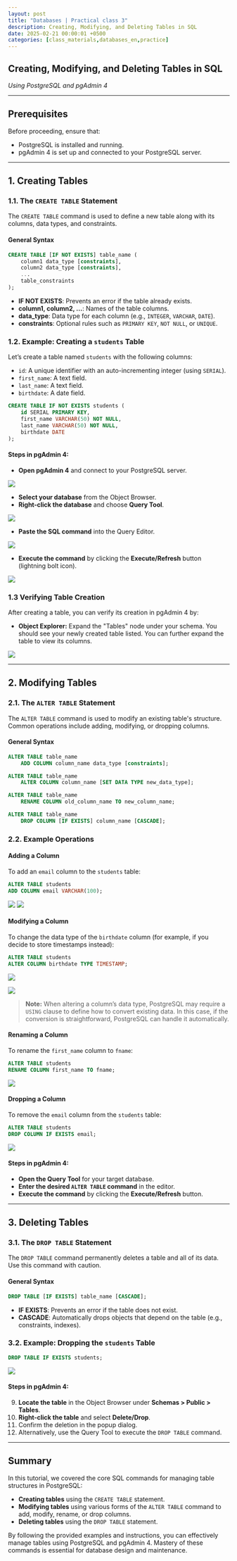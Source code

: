 ```yaml
---
layout: post
title: "Databases | Practical class 3"
description: Creating, Modifying, and Deleting Tables in SQL
date: 2025-02-21 00:00:01 +0500
categories: [class_materials,databases_en,practice]
---
```

<!-- /assets/images/2025-02-21-db-prac-3/ -->
## Creating, Modifying, and Deleting Tables in SQL

_Using PostgreSQL and pgAdmin 4_

---
## Prerequisites

Before proceeding, ensure that:

- PostgreSQL is installed and running.
- pgAdmin 4 is set up and connected to your PostgreSQL server.

---

## 1. Creating Tables

### 1.1. The `CREATE TABLE` Statement

The `CREATE TABLE` command is used to define a new table along with its columns, data types, and constraints.

#### General Syntax

```sql
CREATE TABLE [IF NOT EXISTS] table_name (
    column1 data_type [constraints],
    column2 data_type [constraints],
    ...
    table_constraints
);
```

- **IF NOT EXISTS**: Prevents an error if the table already exists.
- **column1, column2, ...**: Names of the table columns.
- **data_type**: Data type for each column (e.g., `INTEGER`, `VARCHAR`, `DATE`).
- **constraints**: Optional rules such as `PRIMARY KEY`, `NOT NULL`, or `UNIQUE`.

### 1.2. Example: Creating a `students` Table

Let’s create a table named `students` with the following columns:

- `id`: A unique identifier with an auto-incrementing integer (using `SERIAL`).
- `first_name`: A text field.
- `last_name`: A text field.
- `birthdate`: A date field.

```sql
CREATE TABLE IF NOT EXISTS students (
    id SERIAL PRIMARY KEY,
    first_name VARCHAR(50) NOT NULL,
    last_name VARCHAR(50) NOT NULL,
    birthdate DATE
);
```

#### Steps in pgAdmin 4:

- **Open pgAdmin 4** and connect to your PostgreSQL server.

![](/assets/images/2025-02-21-db-prac-3/Pasted%20image%2020250219084452.png)

- **Select your database** from the Object Browser.
- **Right-click the database** and choose **Query Tool**.

![](/assets/images/2025-02-21-db-prac-3/Pasted%20image%2020250219084611.png)

- **Paste the SQL command** into the Query Editor.

![](/assets/images/2025-02-21-db-prac-3/Pasted%20image%2020250219084727.png)

- **Execute the command** by clicking the **Execute/Refresh** button (lightning bolt icon).

![](/assets/images/2025-02-21-db-prac-3/Pasted%20image%2020250219084802.png)

### 1.3 Verifying Table Creation

After creating a table, you can verify its creation in pgAdmin 4 by:

*   **Object Explorer:** Expand the "Tables" node under your schema. You should see your newly created table listed. You can further expand the table to view its columns.

![](/assets/images/2025-02-21-db-prac-3/Pasted%20image%2020250219085304.png)

---

## 2. Modifying Tables

### 2.1. The `ALTER TABLE` Statement

The `ALTER TABLE` command is used to modify an existing table's structure. Common operations include adding, modifying, or dropping columns.

#### General Syntax

```sql
ALTER TABLE table_name
    ADD COLUMN column_name data_type [constraints];

ALTER TABLE table_name
    ALTER COLUMN column_name [SET DATA TYPE new_data_type];

ALTER TABLE table_name
    RENAME COLUMN old_column_name TO new_column_name;

ALTER TABLE table_name
    DROP COLUMN [IF EXISTS] column_name [CASCADE];
```

### 2.2. Example Operations

#### Adding a Column

To add an `email` column to the `students` table:

```sql
ALTER TABLE students
ADD COLUMN email VARCHAR(100);
```

![](/assets/images/2025-02-21-db-prac-3/Pasted%20image%2020250219085551.png) ![](/assets/images/2025-02-21-db-prac-3/Pasted%20image%2020250219085620.png)

#### Modifying a Column

To change the data type of the `birthdate` column (for example, if you decide to store timestamps instead):

```sql
ALTER TABLE students
ALTER COLUMN birthdate TYPE TIMESTAMP;
```

![](/assets/images/2025-02-21-db-prac-3/Pasted%20image%2020250219085756.png)

![](/assets/images/2025-02-21-db-prac-3/Pasted%20image%2020250219085838.png)

> **Note:** When altering a column’s data type, PostgreSQL may require a `USING` clause to define how to convert existing data. In this case, if the conversion is straightforward, PostgreSQL can handle it automatically.

#### Renaming a Column

To rename the `first_name` column to `fname`:

```sql
ALTER TABLE students
RENAME COLUMN first_name TO fname;
```

![](/assets/images/2025-02-21-db-prac-3/Pasted%20image%2020250219085920.png)

#### Dropping a Column

To remove the `email` column from the `students` table:

```sql
ALTER TABLE students
DROP COLUMN IF EXISTS email;
```

![](/assets/images/2025-02-21-db-prac-3/Pasted%20image%2020250219085953.png)

#### Steps in pgAdmin 4:

- **Open the Query Tool** for your target database.
- **Enter the desired `ALTER TABLE` command** in the editor.
- **Execute the command** by clicking the **Execute/Refresh** button.

---

## 3. Deleting Tables

### 3.1. The `DROP TABLE` Statement

The `DROP TABLE` command permanently deletes a table and all of its data. Use this command with caution.

#### General Syntax

```sql
DROP TABLE [IF EXISTS] table_name [CASCADE];
```

- **IF EXISTS**: Prevents an error if the table does not exist.
- **CASCADE**: Automatically drops objects that depend on the table (e.g., constraints, indexes).

### 3.2. Example: Dropping the `students` Table

```sql
DROP TABLE IF EXISTS students;
```

![](/assets/images/2025-02-21-db-prac-3/Pasted%20image%2020250219090140.png)

#### Steps in pgAdmin 4:

9. **Locate the table** in the Object Browser under **Schemas > Public > Tables**.
10. **Right-click the table** and select **Delete/Drop**.
11. Confirm the deletion in the popup dialog.
12. Alternatively, use the Query Tool to execute the `DROP TABLE` command.

---

## Summary

In this tutorial, we covered the core SQL commands for managing table structures in PostgreSQL:

- **Creating tables** using the `CREATE TABLE` statement.
- **Modifying tables** using various forms of the `ALTER TABLE` command to add, modify, rename, or drop columns.
- **Deleting tables** using the `DROP TABLE` statement.

By following the provided examples and instructions, you can effectively manage tables using PostgreSQL and pgAdmin 4. Mastery of these commands is essential for database design and maintenance.

